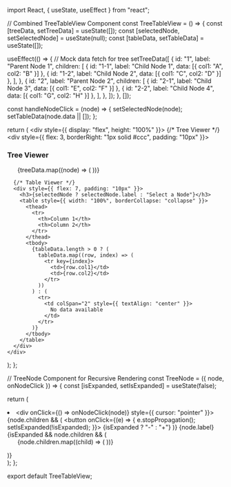 

import React, { useState, useEffect } from "react";

// Combined TreeTableView Component
const TreeTableView = () => {
  const [treeData, setTreeData] = useState([]);
  const [selectedNode, setSelectedNode] = useState(null);
  const [tableData, setTableData] = useState([]);

  useEffect(() => {
    // Mock data fetch for tree
    setTreeData([
      {
        id: "1",
        label: "Parent Node 1",
        children: [
          { id: "1-1", label: "Child Node 1", data: [{ col1: "A", col2: "B" }] },
          { id: "1-2", label: "Child Node 2", data: [{ col1: "C", col2: "D" }] },
        ],
      },
      {
        id: "2",
        label: "Parent Node 2",
        children: [
          { id: "2-1", label: "Child Node 3", data: [{ col1: "E", col2: "F" }] },
          { id: "2-2", label: "Child Node 4", data: [{ col1: "G", col2: "H" }] },
        ],
      },
    ]);
  }, []);

  const handleNodeClick = (node) => {
    setSelectedNode(node);
    setTableData(node.data || []);
  };

  return (
    <div style={{ display: "flex", height: "100%" }}>
      {/* Tree Viewer */}
      <div style={{ flex: 3, borderRight: "1px solid #ccc", padding: "10px" }}>
        <h3>Tree Viewer</h3>
        <ul>
          {treeData.map((node) => (
            <TreeNode key={node.id} node={node} onNodeClick={handleNodeClick} />
          ))}
        </ul>
      </div>

      {/* Table Viewer */}
      <div style={{ flex: 7, padding: "10px" }}>
        <h3>{selectedNode ? selectedNode.label : "Select a Node"}</h3>
        <table style={{ width: "100%", borderCollapse: "collapse" }}>
          <thead>
            <tr>
              <th>Column 1</th>
              <th>Column 2</th>
            </tr>
          </thead>
          <tbody>
            {tableData.length > 0 ? (
              tableData.map((row, index) => (
                <tr key={index}>
                  <td>{row.col1}</td>
                  <td>{row.col2}</td>
                </tr>
              ))
            ) : (
              <tr>
                <td colSpan="2" style={{ textAlign: "center" }}>
                  No data available
                </td>
              </tr>
            )}
          </tbody>
        </table>
      </div>
    </div>
  );
};

// TreeNode Component for Recursive Rendering
const TreeNode = ({ node, onNodeClick }) => {
  const [isExpanded, setIsExpanded] = useState(false);

  return (
    <li>
      <div onClick={() => onNodeClick(node)} style={{ cursor: "pointer" }}>
        {node.children && (
          <button onClick={(e) => {
            e.stopPropagation();
            setIsExpanded(!isExpanded);
          }}>
            {isExpanded ? "-" : "+"}
          </button>
        )}
        {node.label}
      </div>
      {isExpanded && node.children && (
        <ul>
          {node.children.map((child) => (
            <TreeNode key={child.id} node={child} onNodeClick={onNodeClick} />
          ))}
        </ul>
      )}
    </li>
  );
};

export default TreeTableView;
